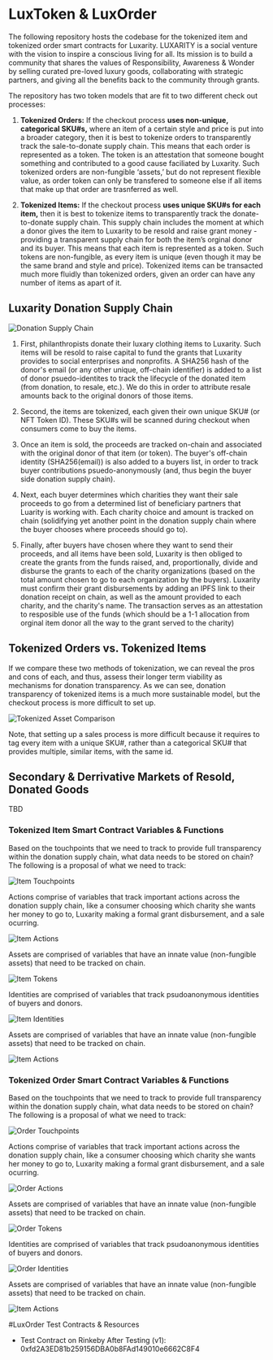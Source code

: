 # LuxToken & LuxOrder

The following repository hosts the codebase for the tokenized item and tokenized order smart contracts for Luxarity. LUXARITY is a social venture with the vision to inspire a conscious living for all. Its mission is to build a community that shares the values of Responsibility, Awareness & Wonder by selling curated pre-loved luxury goods, collaborating with strategic partners, and giving all the benefits back to the community through grants.

The repository has two token models that are fit to two different check out processes: 

1. **Tokenized Orders:** If the checkout process **uses non-unique, categorical SKU#s,** where an item of a certain style and price is put into a broader category,  then it is best to tokenize orders to transparently track the sale-to-donate supply chain. This means that each order is represented as a token. The token is an attestation that someone bought something and contributed to a good cause faciliated by Luxarity. Such tokenized orders are non-fungible ‘assets,’ but do not represent flexible value, as order token can only be transfered to someone else if all items that make up that order are trasnferred as well. 

2. **Tokenized Items:** If the checkout process **uses unique SKU#s for each item,**  then it is best to tokenize items to transparently track the donate-to-donate supply chain. This supply chain includes the moment at which a donor gives the item to Luxarity to be resold and raise grant money - providing a transparent supply chain for both the item’s orginal donor and its buyer. This means that each item is represented as a token. Such tokens are non-fungible, as every item is unique (even though it may be the same brand and style and price). Tokenized items can be transacted much more fluidly than tokenized orders, given an order can have any number of items as apart of it. 

## Luxarity Donation Supply Chain 
![Donation Supply Chain](https://github.com/ConsenSys/LuxToken/blob/master/ReadMeImgs/DonationSupplyChain.png)

1. First, philanthropists donate their luxary clothing items to Luxarity. Such items will be resold to raise capital to fund the grants that Luxarity provides to social enterprises and nonprofits. A SHA256 hash of the donor's email (or any other unique, off-chain identifier) is added to a list of donor psuedo-identites to track the lifecycle of the donated item (from donation, to resale, etc.). We do this in order to attribute resale amounts back to the original donors of those items.  

2. Second, the items are tokenized, each given their own unique SKU# (or NFT Token ID). These SKU#s will be scanned during checkout when consumers come to buy the items. 

3. Once an item is sold, the proceeds are tracked on-chain and associated with the original donor of that item (or token). The buyer's off-chain identity (SHA256(email)) is also added to a buyers list, in order to track buyer contributions psuedo-anonymously (and, thus begin the buyer side donation supply chain).

4. Next, each buyer determines which charities they want their sale proceeds to go from a determined list of beneficiary partners that Luarity is working with. Each charity choice and amount is tracked on chain (solidifying yet another point in the donation supply chain where the buyer chooses where proceeds should go to). 

5. Finally, after buyers have chosen where they want to send their proceeds, and all items have been sold, Luxarity is then obliged to create the grants from the funds raised, and, proportionally, divide and disburse the grants to each of the charity organizations (based on the total amount chosen to go to each organization by the buyers). Luxarity must confirm their grant disbursements by adding an IPFS link to their donation receipt on chain, as well as the amount provided to each charity, and the charity's name. The transaction serves as an attestation to resposible use of the funds (which should be a 1-1 allocation from orginal item donor all the way to the grant served to the charity)  


## Tokenized Orders vs. Tokenized Items
If we compare these two methods of tokenization, we can reveal the pros and cons of each, and thus, assess their longer term viability as mechanisms for donation transparency. As we can see, donation transparency of tokenized items is a much more sustainable model, but the checkout process is more difficult to set up.  

![Tokenized Asset Comparison](https://github.com/ConsenSys/LuxToken/blob/master/ReadMeImgs/TokenAssetComparison.png)

Note, that setting up a sales process is more difficult because it requires to tag every item with a unique SKU#, rather than a categorical SKU# that provides multiple, similar items, with the same id. 

## Secondary & Derrivative Markets of Resold, Donated Goods  
TBD

### Tokenized Item Smart Contract Variables & Functions  
Based on the touchpoints that we need to track to provide full transparency within the donation supply chain, what data needs to be stored on chain? The following is a proposal of what we need to track: 

![Item Touchpoints](https://github.com/ConsenSys/LuxToken/blob/master/ReadMeImgs/ItemTouchpoints.png)

Actions comprise of variables that track important actions across the donation supply chain, like a consumer choosing which charity she wants her money to go to, Luxarity making a formal grant disbursement, and a sale ocurring.

![Item Actions](https://github.com/ConsenSys/LuxToken/blob/master/ReadMeImgs/ItemActions.png)

Assets are comprised of variables that have an innate value (non-fungible assets) that need to be tracked on chain. 

![Item Tokens](https://github.com/ConsenSys/LuxToken/blob/master/ReadMeImgs/ItemTokens.png)

Identities are comprised of variables that track psudoanonymous identities of buyers and donors. 

![Item Identities](https://github.com/ConsenSys/LuxToken/blob/master/ReadMeImgs/TokenIdentities.png)

Assets are comprised of variables that have an innate value (non-fungible assets) that need to be tracked on chain. 

![Item Actions](https://github.com/ConsenSys/LuxToken/blob/master/ReadMeImgs/TokenActions.png)


### Tokenized Order Smart Contract Variables & Functions 
Based on the touchpoints that we need to track to provide full transparency within the donation supply chain, what data needs to be stored on chain? The following is a proposal of what we need to track: 

![Order Touchpoints](https://github.com/ConsenSys/LuxToken/blob/master/ReadMeImgs/OrderTouchpoints.png)

Actions comprise of variables that track important actions across the donation supply chain, like a consumer choosing which charity she wants her money to go to, Luxarity making a formal grant disbursement, and a sale ocurring.

![Order Actions](https://github.com/ConsenSys/LuxToken/blob/master/ReadMeImgs/OrderActions.png)

Assets are comprised of variables that have an innate value (non-fungible assets) that need to be tracked on chain. 

![Order Tokens](https://github.com/ConsenSys/LuxToken/blob/master/ReadMeImgs/OrderTokens.png)

Identities are comprised of variables that track psudoanonymous identities of buyers and donors. 

![Order Identities](https://github.com/ConsenSys/LuxToken/blob/master/ReadMeImgs/OrderIdentities.png)

Assets are comprised of variables that have an innate value (non-fungible assets) that need to be tracked on chain. 

![Item Actions](https://github.com/ConsenSys/LuxToken/blob/master/ReadMeImgs/TokenActions.png)

#LuxOrder Test Contracts & Resources
- Test Contract on Rinkeby After Testing (v1): 0xfd2A3ED81b259156DBA0b8FAd149010e6662C8F4

